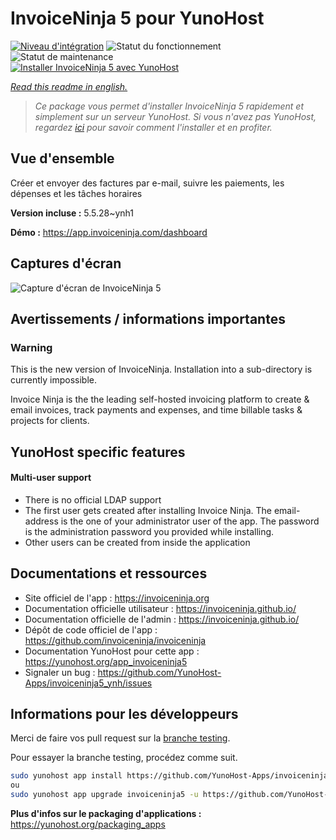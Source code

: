 <!--
N.B.: This README was automatically generated by https://github.com/YunoHost/apps/tree/master/tools/README-generator
It shall NOT be edited by hand.
-->

# InvoiceNinja 5 pour YunoHost

[![Niveau d'intégration](https://dash.yunohost.org/integration/invoiceninja5.svg)](https://dash.yunohost.org/appci/app/invoiceninja5) ![Statut du fonctionnement](https://ci-apps.yunohost.org/ci/badges/invoiceninja5.status.svg) ![Statut de maintenance](https://ci-apps.yunohost.org/ci/badges/invoiceninja5.maintain.svg)  
[![Installer InvoiceNinja 5 avec YunoHost](https://install-app.yunohost.org/install-with-yunohost.svg)](https://install-app.yunohost.org/?app=invoiceninja5)

*[Read this readme in english.](./README.md)*

> *Ce package vous permet d'installer InvoiceNinja 5 rapidement et simplement sur un serveur YunoHost.
Si vous n'avez pas YunoHost, regardez [ici](https://yunohost.org/#/install) pour savoir comment l'installer et en profiter.*

## Vue d'ensemble

Créer et envoyer des factures par e-mail, suivre les paiements, les dépenses et les tâches horaires

**Version incluse :** 5.5.28~ynh1

**Démo :** https://app.invoiceninja.com/dashboard

## Captures d'écran

![Capture d'écran de InvoiceNinja 5](./doc/screenshots/Create-Invoices-in-Seconds.png)

## Avertissements / informations importantes

### Warning

This is the new version of InvoiceNinja. Installation into a sub-directory is currently impossible.

Invoice Ninja is the the leading self-hosted invoicing platform to create & email invoices, track payments and expenses, and time billable tasks & projects for clients.

## YunoHost specific features

#### Multi-user support

* There is no official LDAP support
* The first user gets created after installing Invoice Ninja. The email-address is the one of your administrator user of the app. The password is the administration password you provided while installing.
* Other users can be created from inside the application

## Documentations et ressources

* Site officiel de l'app : <https://invoiceninja.org>
* Documentation officielle utilisateur : <https://invoiceninja.github.io/>
* Documentation officielle de l'admin : <https://invoiceninja.github.io/>
* Dépôt de code officiel de l'app : <https://github.com/invoiceninja/invoiceninja>
* Documentation YunoHost pour cette app : <https://yunohost.org/app_invoiceninja5>
* Signaler un bug : <https://github.com/YunoHost-Apps/invoiceninja5_ynh/issues>

## Informations pour les développeurs

Merci de faire vos pull request sur la [branche testing](https://github.com/YunoHost-Apps/invoiceninja5_ynh/tree/testing).

Pour essayer la branche testing, procédez comme suit.

``` bash
sudo yunohost app install https://github.com/YunoHost-Apps/invoiceninja5_ynh/tree/testing --debug
ou
sudo yunohost app upgrade invoiceninja5 -u https://github.com/YunoHost-Apps/invoiceninja5_ynh/tree/testing --debug
```

**Plus d'infos sur le packaging d'applications :** <https://yunohost.org/packaging_apps>
